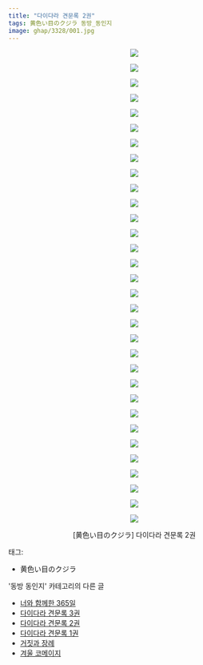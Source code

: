 ```yaml
---
title: "다이다라 견문록 2권"
tags: 黄色い目のクジラ 동방_동인지
image: ghap/3328/001.jpg
---
```

<div class="article">
<p style="text-align: center; clear: none; float: none;"><img src="{{ site.nasurl }}/ghap/3328/001.jpg"/></p>
<p style="text-align: center; clear: none; float: none;"><img src="{{ site.nasurl }}/ghap/3328/002.jpg"/></p>
<p style="text-align: center; clear: none; float: none;"><img src="{{ site.nasurl }}/ghap/3328/003.jpg"/></p>
<p style="text-align: center; clear: none; float: none;"><img src="{{ site.nasurl }}/ghap/3328/004.jpg"/></p>
<p style="text-align: center; clear: none; float: none;"><img src="{{ site.nasurl }}/ghap/3328/005.jpg"/></p>
<p style="text-align: center; clear: none; float: none;"><img src="{{ site.nasurl }}/ghap/3328/006.jpg"/></p>
<p style="text-align: center; clear: none; float: none;"><img src="{{ site.nasurl }}/ghap/3328/007.jpg"/></p>
<p style="text-align: center; clear: none; float: none;"><img src="{{ site.nasurl }}/ghap/3328/008.jpg"/></p>
<p style="text-align: center; clear: none; float: none;"><img src="{{ site.nasurl }}/ghap/3328/009.jpg"/></p>
<p style="text-align: center; clear: none; float: none;"><img src="{{ site.nasurl }}/ghap/3328/010.jpg"/></p>
<p style="text-align: center; clear: none; float: none;"><img src="{{ site.nasurl }}/ghap/3328/011.jpg"/></p>
<p style="text-align: center; clear: none; float: none;"><img src="{{ site.nasurl }}/ghap/3328/012.jpg"/></p>
<p style="text-align: center; clear: none; float: none;"><img src="{{ site.nasurl }}/ghap/3328/013.jpg"/></p>
<p style="text-align: center; clear: none; float: none;"><img src="{{ site.nasurl }}/ghap/3328/014.jpg"/></p>
<p style="text-align: center; clear: none; float: none;"><img src="{{ site.nasurl }}/ghap/3328/015.jpg"/></p>
<p style="text-align: center; clear: none; float: none;"><img src="{{ site.nasurl }}/ghap/3328/016.jpg"/></p>
<p style="text-align: center; clear: none; float: none;"><img src="{{ site.nasurl }}/ghap/3328/017.jpg"/></p>
<p style="text-align: center; clear: none; float: none;"><img src="{{ site.nasurl }}/ghap/3328/018.jpg"/></p>
<p style="text-align: center; clear: none; float: none;"><img src="{{ site.nasurl }}/ghap/3328/019.jpg"/></p>
<p style="text-align: center; clear: none; float: none;"><img src="{{ site.nasurl }}/ghap/3328/020.jpg"/></p>
<p style="text-align: center; clear: none; float: none;"><img src="{{ site.nasurl }}/ghap/3328/021.jpg"/></p>
<p style="text-align: center; clear: none; float: none;"><img src="{{ site.nasurl }}/ghap/3328/022.jpg"/></p>
<p style="text-align: center; clear: none; float: none;"><img src="{{ site.nasurl }}/ghap/3328/023.jpg"/></p>
<p style="text-align: center; clear: none; float: none;"><img src="{{ site.nasurl }}/ghap/3328/024.jpg"/></p>
<p style="text-align: center; clear: none; float: none;"><img src="{{ site.nasurl }}/ghap/3328/025.jpg"/></p>
<p style="text-align: center; clear: none; float: none;"><img src="{{ site.nasurl }}/ghap/3328/026.jpg"/></p>
<p style="text-align: center; clear: none; float: none;"><img src="{{ site.nasurl }}/ghap/3328/027.jpg"/></p>
<p style="text-align: center; clear: none; float: none;"><img src="{{ site.nasurl }}/ghap/3328/028.jpg"/></p>
<p style="text-align: center; clear: none; float: none;"><img src="{{ site.nasurl }}/ghap/3328/029.jpg"/></p>
<p style="text-align: center; clear: none; float: none;"><img src="{{ site.nasurl }}/ghap/3328/030.jpg"/></p>
<p style="text-align: center; clear: none; float: none;"><img src="{{ site.nasurl }}/ghap/3328/031.jpg"/></p>
<p style="text-align: center; clear: none; float: none;"><img src="{{ site.nasurl }}/ghap/3328/032.jpg"/></p>
<p style="text-align: center; clear: none; float: none;">[黄色い目のクジラ] 다이다라 견문록 2권</p>
</div><div class="tagTrail">
<p>태그: </p>
<ul>
<li>黄色い目のクジラ</li>
</ul>
</div><div class="another">
<p>'동방 동인지' 카테고리의 다른 글</p>
<ul>
<li><a href="/2017-06-02-ghap_3330">너와 함께한 365일</a></li>
<li><a href="/2017-06-01-ghap_3329">다이다라 견문록 3권</a></li>
<li><a href="/2017-06-01-ghap_3328">다이다라 견문록 2권</a></li>
<li><a href="/2017-06-01-ghap_3327">다이다라 견문록 1권</a></li>
<li><a href="/2017-06-01-ghap_3326">거짓과 장례</a></li>
<li><a href="/2017-06-01-ghap_3325">겨울 코메이지</a></li>
</ul>
</div><div class="cb_module cb_fluid">
<div class="cb_wrt cb_profile">
</div><!-- commentList close -->
</div>